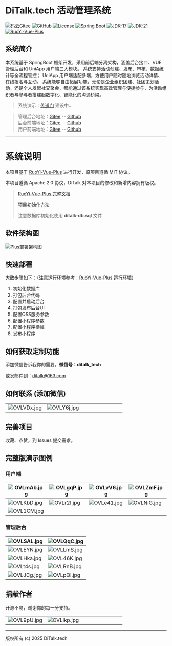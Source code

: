 # DiTalk.tech 活动管理系统

[![码云Gitee](https://gitee.com/ditalk/ditalk-crm-boot/badge/star.svg)](https://gitee.com/ditalk/ditalk-crm-boot)
[![GitHub](https://img.shields.io/github/stars/ditalk-tech/ditalk-crm-boot.svg)](https://github.com/ditalk-tech/ditalk-crm-boot)
[![License](https://img.shields.io/badge/license-Apache--2.0-green.svg)](https://gitee.com/weidixian/ditalk-plus/blob/master/LICENSE)
[![Spring Boot](https://img.shields.io/badge/Spring%20Boot-3.4-blue.svg)]()
[![JDK-17](https://img.shields.io/badge/JDK-17-green.svg)]()
[![JDK-21](https://img.shields.io/badge/JDK-21-green.svg)]()
[![RuoYi-Vue-Plus](https://img.shields.io/badge/RuoYi_Vue_Plus-5.4.0-success.svg)](https://gitee.com/dromara/RuoYi-Vue-Plus)

## 系统简介

本系统基于 SpringBoot 框架开发，采用前后端分离架构，涵盖后台接口、VUE 管理后台和 UniApp 用户端三大模块。
系统支持活动创建、发布、审核、数据统计等全流程管控；
UniApp 用户端适配多端，方便用户随时随地浏览活动详情、在线报名与互动。
系统能够自由拓展功能，无论是企业组织团建、社团策划活动，还是个人发起社交聚会，都能通过该系统实现高效管理与便捷参与，为活动组织者与参与者搭建起数字化、智能化的沟通桥梁。

> 系统演示：[传送门](https://ditalk.tech/) 建设中...

> 管理后台地址：[Gitee](https://gitee.com/ditalk/ditalk-crm-boot) -- [Github](https://github.com/ditalk-tech/ditalk-crm-boot) <br>
> 后台前端地址：[Gitee](https://gitee.com/ditalk/ditalk-crm-ui) -- [Github](https://github.com/ditalk-tech/ditalk-crm-ui) <br>
> 用户前端地址：[Gitee](https://gitee.com/ditalk/ditalk-crm-uniapp) -- [Github](https://github.com/ditalk-tech/ditalk-crm-uniapp) <br>

---

# 系统说明

本项目基于 [RuoYi-Vue-Plus](https://gitee.com/dromara/RuoYi-Vue-Plus) 进行开发，原项目遵循 MIT 协议。

本项目遵循 Apache 2.0 协议，DiTalk 对本项目的修改和新增内容拥有版权。

> [RuoYi-Vue-Plus 完整文档](https://plus-doc.dromara.org)
>
> [项目初始化方法](https://plus-doc.dromara.org/#/ruoyi-vue-plus/quickstart/init)
>
> 注意数据库初始化使用 **ditalk-db.sql** 文件

## 软件架构图

![Plus部署架构图](https://foruda.gitee.com/images/1678981882624240692/ae2a3f3e_1766278.png 'Plus部署架构图.png')

## 快速部署

大致步骤如下：（注意运行环境参考：[RuoYi-Vue-Plus 运行环境](https://plus-doc.dromara.org/#/ruoyi-vue-plus/quickstart/deploy)）

1. 初始化数据库
2. 打包后台代码
3. 配置并启动后台
4. 打包发布后台UI
5. 配置OSS服务参数
6. 配置小程序参数
7. 配置小程序横幅
8. 发布小程序

## 如何获取定制功能

添加微信告诉我你的需要。**微信号：ditalk_tech**

或发邮件到：[ditalk@163.com](mailto:ditalk@163.com)

## 如何联系 (添加微信)

|   |   |   |   |   |   |   |   |   |   |
|---|---|---|---|---|---|---|---|---|---|
| ![OVLVDx.jpg](https://ooo.0x0.ooo/2025/06/26/OVLVDx.jpg)  | ![OVLY6j.jpg](https://ooo.0x0.ooo/2025/06/26/OVLY6j.jpg)  |   |   |   |   |   |   |   |   |

## 完善项目

收藏、点赞，到 Issues 提交需求。

## 完整版演示图例

### 用户端

| ![OVLmAb.jpg](https://ooo.0x0.ooo/2025/06/26/OVLmAb.jpg) | ![OVLgqP.jpg](https://ooo.0x0.ooo/2025/06/26/OVLgqP.jpg) | ![OVLvV6.jpg](https://ooo.0x0.ooo/2025/06/26/OVLvV6.jpg) | ![OVLZmF.jpg](https://ooo.0x0.ooo/2025/06/26/OVLZmF.jpg) |
| ------------------------------------------------------------ | ------------------------------------------------------------ | ------------------------------------------------------------ | ------------------------------------------------------------ |
| ![OVLKbD.jpg](https://ooo.0x0.ooo/2025/06/26/OVLKbD.jpg) | ![OVLr2I.jpg](https://ooo.0x0.ooo/2025/06/26/OVLr2I.jpg) | ![OVLe41.jpg](https://ooo.0x0.ooo/2025/06/26/OVLe41.jpg) | ![OVLNiG.jpg](https://ooo.0x0.ooo/2025/06/26/OVLNiG.jpg) |
| ![OVL1CM.jpg](https://ooo.0x0.ooo/2025/06/26/OVL1CM.jpg) |                                                              |                                                              |                                                              |

### 管理后台

| ![OVLSAL.jpg](https://ooo.0x0.ooo/2025/06/26/OVLSAL.jpg) | ![OVLQqC.jpg](https://ooo.0x0.ooo/2025/06/26/OVLQqC.jpg) |
| ------------------------------------------------------------ | ------------------------------------------------------------ |
| ![OVLEYN.jpg](https://ooo.0x0.ooo/2025/06/26/OVLEYN.jpg) | ![OVLLmS.jpg](https://ooo.0x0.ooo/2025/06/26/OVLLmS.jpg) |
| ![OVLHka.jpg](https://ooo.0x0.ooo/2025/06/26/OVLHka.jpg) | ![OVL46K.jpg](https://ooo.0x0.ooo/2025/06/26/OVL46K.jpg) |
| ![OVLt4s.jpg](https://ooo.0x0.ooo/2025/06/26/OVLt4s.jpg) | ![OVLRnB.jpg](https://ooo.0x0.ooo/2025/06/26/OVLRnB.jpg) |
| ![OVLJCg.jpg](https://ooo.0x0.ooo/2025/06/26/OVLJCg.jpg) | ![OVLpQl.jpg](https://ooo.0x0.ooo/2025/06/26/OVLpQl.jpg) |

## 捐献作者

开源不易，谢谢你的每一分支持。

|   |   |   |   |   |   |   |   |   |   |
|---|---|---|---|---|---|---|---|---|---|
| ![OVL9pU.jpg](https://ooo.0x0.ooo/2025/06/26/OVL9pU.jpg)  | ![OVLlkp.jpg](https://ooo.0x0.ooo/2025/06/26/OVLlkp.jpg)  |   |   |   |   |   |   |   |   |

---

版权所有 (c) 2025 DiTalk.tech
